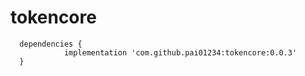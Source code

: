 # tokencore

      dependencies {
                implementation 'com.github.pai01234:tokencore:0.0.3'
      }
